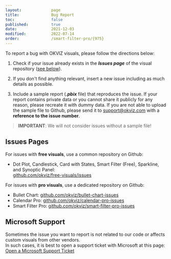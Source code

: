 ```yaml
---
layout:             page
title:              Bug Report
toc:                false
published:          true
date:               2021-12-03
modified:           2022-07-14
order:              /smart-filter-pro/{975}
---
```


To report a bug with OKVIZ visuals, please follow the directions below:

1. Check if your issue already exists in the ***Issues page*** of the visual repository ([see below](#issues-pages)).

2. If you don't find anything relevant, insert a new issue including as much details as possible.

3. Include a sample report (***.pbix*** file) that reproduces the issue. If your report contains private data or you cannot share it publicly for any reason, please recreate it with dummy data. 
If you are not able to upload the sample file to Github, please send it to [support@okviz.com](mailto:support@okviz.com) with a **reference to the issue number**.

> **IMPORTANT**: We will not consider issues without a sample file!

## Issues Pages

For issues with **free visuals**, use a common repository on Github:
- Dot Plot, Candlestick, Card with States, Smart Filter (Free), Sparkline, and Synoptic Panel:  
[github.com/okviz/free-visuals/issues](https://github.com/okviz/free-visuals/issues)


For issues with **pro visuals**, use a dedicated repository on Github:
- Bullet Chart: [github.com/okviz/bullet-chart-issues](https://github.com/okviz/bullet-chart-issues)
- Calendar Pro: [github.com/okviz/calendar-pro-issues](https://github.com/okviz/calendar-pro-issues)
- Smart Filter Pro: [github.com/okviz/smart-filter-pro-issues](https://github.com/okviz/smart-filter-pro-issues)


## Microsoft Support

Sometimes the issue you want to report is not related to our code or affects custom visuals from other vendors.  
In such cases, it is best to open a support ticket with Microsoft at this page: [Open a Microsoft Support Ticket](https://powerbi.microsoft.com/en-us/support/pro/)
